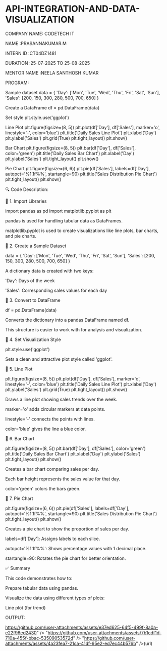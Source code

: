 # API-INTEGRATION-AND-DATA-VISUALIZATION

COMPANY NAME: CODETECH IT

NAME :PRASANNAKUMAR.M

INTERN ID :CT04DZ1481

DURATION :25-07-2025 TO 25-08-2025

MENTOR NAME :NEELA SANTHOSH KUMAR

PROGRAM:

Sample dataset
data = { 'Day': ['Mon', 'Tue', 'Wed', 'Thu', 'Fri', 'Sat', 'Sun'], 'Sales': [200, 150, 300, 280, 500, 700, 650] }

Create a DataFrame
df = pd.DataFrame(data)

Set style
plt.style.use('ggplot')

Line Plot
plt.figure(figsize=(8, 5)) plt.plot(df['Day'], df['Sales'], marker='o', linestyle='-', color='blue') plt.title('Daily Sales Line Plot') plt.xlabel('Day') plt.ylabel('Sales') plt.grid(True) plt.tight_layout() plt.show()

Bar Chart
plt.figure(figsize=(8, 5)) plt.bar(df['Day'], df['Sales'], color='green') plt.title('Daily Sales Bar Chart') plt.xlabel('Day') plt.ylabel('Sales') plt.tight_layout() plt.show()

Pie Chart
plt.figure(figsize=(6, 6)) plt.pie(df['Sales'], labels=df['Day'], autopct='%1.1f%%', startangle=90) plt.title('Sales Distribution Pie Chart') plt.tight_layout() plt.show()

🔍 Code Description:

🔹 1. Import Libraries

import pandas as pd import matplotlib.pyplot as plt

pandas is used for handling tabular data as DataFrames.

matplotlib.pyplot is used to create visualizations like line plots, bar charts, and pie charts.

🔹 2. Create a Sample Dataset

data = { 'Day': ['Mon', 'Tue', 'Wed', 'Thu', 'Fri', 'Sat', 'Sun'], 'Sales': [200, 150, 300, 280, 500, 700, 650] }

A dictionary data is created with two keys:

'Day': Days of the week

'Sales': Corresponding sales values for each day

🔹 3. Convert to DataFrame

df = pd.DataFrame(data)

Converts the dictionary into a pandas DataFrame named df.

This structure is easier to work with for analysis and visualization.

🔹 4. Set Visualization Style

plt.style.use('ggplot')

Sets a clean and attractive plot style called 'ggplot'.

🔹 5. Line Plot

plt.figure(figsize=(8, 5)) plt.plot(df['Day'], df['Sales'], marker='o', linestyle='-', color='blue') plt.title('Daily Sales Line Plot') plt.xlabel('Day') plt.ylabel('Sales') plt.grid(True) plt.tight_layout() plt.show()

Draws a line plot showing sales trends over the week.

marker='o' adds circular markers at data points.

linestyle='-' connects the points with lines.

color='blue' gives the line a blue color.

🔹 6. Bar Chart

plt.figure(figsize=(8, 5)) plt.bar(df['Day'], df['Sales'], color='green') plt.title('Daily Sales Bar Chart') plt.xlabel('Day') plt.ylabel('Sales') plt.tight_layout() plt.show()

Creates a bar chart comparing sales per day.

Each bar height represents the sales value for that day.

color='green' colors the bars green.

🔹 7. Pie Chart

plt.figure(figsize=(6, 6)) plt.pie(df['Sales'], labels=df['Day'], autopct='%1.1f%%', startangle=90) plt.title('Sales Distribution Pie Chart') plt.tight_layout() plt.show()

Creates a pie chart to show the proportion of sales per day.

labels=df['Day']: Assigns labels to each slice.

autopct='%1.1f%%': Shows percentage values with 1 decimal place.

startangle=90: Rotates the pie chart for better orientation.

✅ Summary

This code demonstrates how to:

Prepare tabular data using pandas.

Visualize the data using different types of plots:

Line plot (for trend)

OUTPUT:

https://github.com/user-attachments/assets/e37ed625-64f5-499f-8a0a-e22f96ed2430" />
"https://github.com/user-attachments/assets/7b1cdf1d-710a-455f-bbac-53509053572d" />
"https://github.com/user-attachments/assets/4a23fea7-21ca-41df-95e2-ed7ec44b576b" />(url)
  
